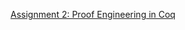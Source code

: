 [Assignment 2: Proof Engineering in Coq](#http://staff.ustc.edu.cn/~bjhua/courses/theory/2021/assignment/assign2/index.html)